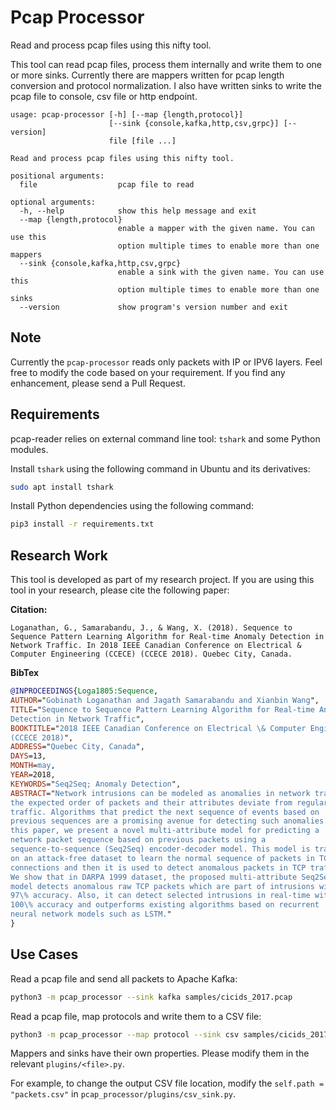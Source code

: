 # Pcap Processor
Read and process pcap files using this nifty tool.

This tool can read pcap files, process them internally and write them to one or more sinks.
Currently there are mappers written for pcap length conversion and protocol normalization.
I also have written sinks to write the pcap file to console, csv file or http endpoint.

```text
usage: pcap-processor [-h] [--map {length,protocol}]
                      [--sink {console,kafka,http,csv,grpc}] [--version]
                      file [file ...]

Read and process pcap files using this nifty tool.

positional arguments:
  file                  pcap file to read

optional arguments:
  -h, --help            show this help message and exit
  --map {length,protocol}
                        enable a mapper with the given name. You can use this
                        option multiple times to enable more than one mappers
  --sink {console,kafka,http,csv,grpc}
                        enable a sink with the given name. You can use this
                        option multiple times to enable more than one sinks
  --version             show program's version number and exit
```

## Note

Currently the `pcap-processor` reads only packets with IP or IPV6 layers. Feel free to modify the code based on your requirement. If you find any enhancement, please send a Pull Request.

## Requirements

pcap-reader relies on external command line tool: `tshark` and some Python modules.

Install `tshark` using the following command in Ubuntu and its derivatives:

```bash
sudo apt install tshark
```

Install Python dependencies using the following command:

```bash
pip3 install -r requirements.txt
```

## Research Work
This tool is developed as part of my research project. If you are using this tool in your research,
please cite the following paper:

**Citation:**

```text
Loganathan, G., Samarabandu, J., & Wang, X. (2018). Sequence to Sequence Pattern Learning Algorithm for Real-time Anomaly Detection in Network Traffic. In 2018 IEEE Canadian Conference on Electrical & Computer Engineering (CCECE) (CCECE 2018). Quebec City, Canada.
```

**BibTex**

```bibtex
@INPROCEEDINGS{Loga1805:Sequence,
AUTHOR="Gobinath Loganathan and Jagath Samarabandu and Xianbin Wang",
TITLE="Sequence to Sequence Pattern Learning Algorithm for Real-time Anomaly
Detection in Network Traffic",
BOOKTITLE="2018 IEEE Canadian Conference on Electrical \& Computer Engineering (CCECE)
(CCECE 2018)",
ADDRESS="Quebec City, Canada",
DAYS=13,
MONTH=may,
YEAR=2018,
KEYWORDS="Seq2Seq; Anomaly Detection",
ABSTRACT="Network intrusions can be modeled as anomalies in network traffic in which
the expected order of packets and their attributes deviate from regular
traffic. Algorithms that predict the next sequence of events based on
previous sequences are a promising avenue for detecting such anomalies. In
this paper, we present a novel multi-attribute model for predicting a
network packet sequence based on previous packets using a
sequence-to-sequence (Seq2Seq) encoder-decoder model. This model is trained
on an attack-free dataset to learn the normal sequence of packets in TCP
connections and then it is used to detect anomalous packets in TCP traffic.
We show that in DARPA 1999 dataset, the proposed multi-attribute Seq2Seq
model detects anomalous raw TCP packets which are part of intrusions with
97\% accuracy. Also, it can detect selected intrusions in real-time with
100\% accuracy and outperforms existing algorithms based on recurrent
neural network models such as LSTM."
}
```

## Use Cases

Read a pcap file and send all packets to Apache Kafka:

```bash
python3 -m pcap_processor --sink kafka samples/cicids_2017.pcap
```

Read a pcap file, map protocols and write them to a CSV file:

```bash
python3 -m pcap_processor --map protocol --sink csv samples/cicids_2017.pcap
```

Mappers and sinks have their own properties. Please modify them in the relevant `plugins/<file>.py`.

For example, to change the output CSV file location, modify the `self.path = "packets.csv"` in `pcap_processor/plugins/csv_sink.py`.